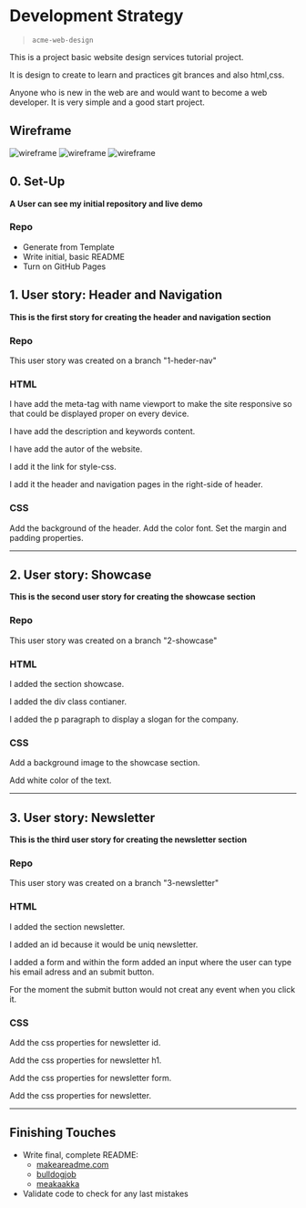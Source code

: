 # Development Strategy

> `acme-web-design`


This is a project basic website design services tutorial project.

It is design  to create  to learn and practices git brances and also html,css.

Anyone who is new in the web are and would want to become a web developer. It is very simple and a good start project.

## Wireframe

<!-- include a wireframe for your project in this repository, and display it here -->
<!-- wireframe.cc is a good site for getting started with wireframes -->
![wireframe](./wireframes/Home.png) 
![wireframe](./wireframes/About.png)
![wireframe](./wireframes/Services.png)

## 0. Set-Up

__A User can see my initial repository and live demo__

### Repo

- Generate from Template
- Write initial, basic README
- Turn on GitHub Pages

## 1. User story: Header and Navigation


__This is the first story for creating the header and navigation section__

### Repo


This user story was created on a branch  "1-heder-nav"

### HTML


I have add the meta-tag with name viewport to make the site responsive so that could be displayed proper on every device.

I have add the description and keywords content.

I have add the autor of the website.

I add it the link for style-css.

I add it the header  and navigation pages in the right-side of header.


### CSS
 Add  the background of the header.
 Add the color font.
 Set the margin and padding properties.

---

## 2. User story: Showcase


__This is the second user story for creating the showcase section__

### Repo


This user story was created on a branch  "2-showcase"


### HTML

I added the section showcase.

I added the div class contianer.

I added the p paragraph to display a slogan for the company.


### CSS

Add a background image to the showcase section.

Add white color of the text. 



---

## 3. User story: Newsletter

__This is the third user story for creating the newsletter section__

### Repo


This user story was created on a branch  "3-newsletter"


### HTML

I added the section newsletter.

I added an id because it would be uniq newsletter.

I added a form and within the form added an input where the user can type his email adress and an submit button. 

For the moment the submit button would not creat any event when you click it.


### CSS

Add the  css properties for newsletter id.

Add the  css properties for newsletter h1.

Add the  css properties for newsletter form.

Add the  css properties for newsletter.



---





## Finishing Touches

- Write final, complete README:
  - [makeareadme.com](https://www.makeareadme.com/)
  - [bulldogjob](https://bulldogjob.com/news/449-how-to-write-a-good-readme-for-your-github-project)
  - [meakaakka](https://medium.com/@meakaakka/a-beginners-guide-to-writing-a-kickass-readme-7ac01da88ab3)
- Validate code to check for any last mistakes

